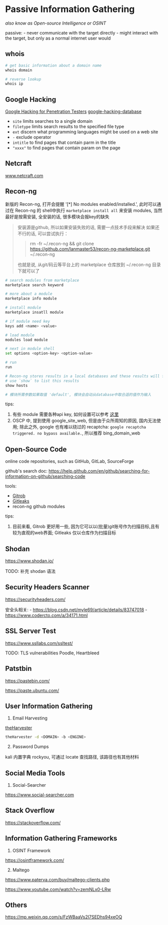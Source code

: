 # Passive Information Gathering

*also know as Open-source Intelligence or OSINT*

passive:
    - never communicate with the target directly
    - might interact with the target, but only as a normal internet user would

## whois

```bash
# get basic information about a domain name
whois domain

# reverse lookup
whois ip
```

## Google Hacking

[Google Hacking for Penetration Testers](https://www.researchgate.net/publication/319621156_Google_Hacking_for_Penetration_Testers_Third_Edition_3rd_Edition)
[google-hacking-database](https://www.exploit-db.com/google-hacking-database)

- `site` limits searches to a single domain
- `filetype` limits search results to the specified file type
- `ext` discern what programming languages might be used on a web site
- `-` exclude operator
- `intitle` to find pages that contain parm in the title
- `"xxxx"` to find pages that contain param on the page

## Netcraft

www.netcraft.com

## Recon-ng

新版的 Recon-ng, 打开会提醒 '[*] No modules enabled/installed.', 此时可以通过在 Recon-ng 的 shell中执行 `marketplace install all` 来安装 modules, 当然最好是按需安装, 全安装的话, 很多模块会报key的缺失

> 安装源是github, 所以如果安装失败的话, 需要一点技术手段来解决
> 如果还不行的话, 可以尝试执行：
>> rm -fr ~/.recon-ng && git clone https://github.com/lanmaster53/recon-ng-marketplace.git ~/.recon-ng
> 
> 也就是说, 从git/码云等平台上的 marketplace 仓库放到 ~/.recon-ng 目录下就可以了

```bash
# search modules from marketplace
marketplace search keyword

# more about a module
marketplace info module

# install module
marketplace insatll module

# if module need key
keys add <name> <value>

# load module
modules load module

# next in module shell
set options <option-key> <option-value>

# run
run

# Recon-ng stores results in a local databases and these results will feed into other recon-ng modules
# use `show` to list this results
show hosts

# 模块所需参数如果取值 'default', 模块会自动从database中取合适的值作为输入
```

tips:
1. 有些 module 需要各种api key, 如何设置可以参考 [这里](https://github.com/Raikia/Recon-NG-API-Key-Creation/blob/master/README-v4.8.3.md)
2. OSCP 中, 提到使用 google_site_web, 但是由于众所周知的原因, 国内无法使用; 除此之外, google 也有难以绕过的 recaptcha: `google recaptcha triggered. no bypass available.`, 所以推荐 bing_domain_web


## Open-Source Code

online code repositories, such as GitHub, GitLab, SourceForge

github's search doc: https://help.github.com/en/github/searching-for-information-on-github/searching-code

tools: 

- [Gitrob](https://github.com/michenriksen/gitrob)
- [Gitleaks](https://github.com/zricethezav/gitleaks)
- recon-ng github modules

tips:
1. 目前来看, Gitrob 更好用一些, 因为它可以以(批量)git账号作为扫描目标,且有较为直观的web界面; Gitleaks 仅以仓库作为扫描目标


## Shodan

https://www.shodan.io/

TODO: 补充 shodan 语法


## Security Headers Scanner

https://securityheaders.com/

安全头相关:
    - https://blog.csdn.net/myle69/article/details/83747018
    - https://www.codercto.com/a/34171.html

## SSL Server Test

https://www.ssllabs.com/ssltest/

TODO: TLS vulnerabilities Poodle, Heartbleed


## Patstbin

https://pastebin.com/

https://paste.ubuntu.com/

## User Information Gathering

1. Email Harvesting

[theHarvester](https://github.com/laramies/theHarvester)

```bash
theHarvester -d <DOMAIN> -b <ENGINE>
```

2. Password Dumps

kali 内置字典 rockyou, 可通过 locate 查找路径, 该路径也有其他材料

## Social Media Tools

1. Social-Searcher

https://www.social-searcher.com


## Stack Overflow

https://stackoverflow.com/

## Information Gathering Frameworks

1. OSINT Framework

https://osintframework.com/

2. Maltego

https://www.paterva.com/buy/maltego-clients.php

https://www.youtube.com/watch?v=zemNLx0-LRw

## Others

https://mp.weixin.qq.com/s/FzWBaaVs2I7SEDhs94xeOQ

